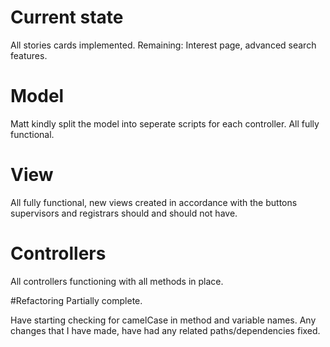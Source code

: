 # Current state
All stories cards implemented. Remaining: Interest page, advanced search features.

# Model
Matt kindly split the model into seperate scripts for each controller. All fully functional.

# View
All fully functional, new views created in accordance with the buttons supervisors and registrars should and should not have.

# Controllers
All controllers functioning with all methods in place.

#Refactoring
Partially complete.

Have starting checking for camelCase in method and variable names. Any changes that I have made, have had any related paths/dependencies fixed.